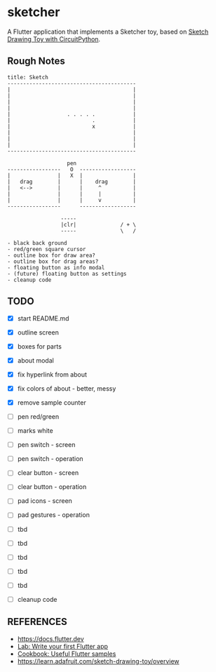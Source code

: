 # sketcher

A Flutter application that implements a Sketcher toy, based on [Sketch Drawing Toy with CircuitPython](https://learn.adafruit.com/sketch-drawing-toy/overview).

## Rough Notes

```text
title: Sketch
-----------------------------------------
|                                       |
|                                       |
|                                       |
|                                       |
|                  . . . . .            |
|                          .            |
|                          x            |
|                                       |
|                                       |
|                                       |
-----------------------------------------

                   pen
-----------------   O  ------------------
|               |   X  |                |
|   drag        |      |    drag        |
|   <-->        |      |     ^          |
|               |      |     |          |
|               |      |     v          |
-----------------      ------------------

                 -----               
                 |clr|              / + \
                 -----              \   /

- black back ground
- red/green square cursor
- outline box for draw area?
- outline box for drag areas?
- floating button as info modal
- (future) floating button as settings
- cleanup code

```

## TODO

- [x] start README.md
- [x] outline screen
- [x] boxes for parts
- [x] about modal
- [x] fix hyperlink from about
- [x] fix colors of about - better, messy
- [x] remove sample counter
- [ ] pen red/green
- [ ] marks white
- [ ] pen switch - screen
- [ ] pen switch - operation
- [ ] clear button - screen
- [ ] clear button - operation
- [ ] pad icons - screen
- [ ] pad gestures - operation
- [ ] tbd
- [ ] tbd
- [ ] tbd
- [ ] tbd
- [ ] tbd
- [ ] cleanup code



## REFERENCES
- https://docs.flutter.dev
- [Lab: Write your first Flutter app](https://docs.flutter.dev/get-started/codelab)
- [Cookbook: Useful Flutter samples](https://docs.flutter.dev/cookbook)
- https://learn.adafruit.com/sketch-drawing-toy/overview

